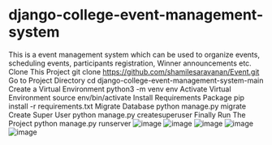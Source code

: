 # django-college-event-management-system
This is a event management system which can be used to organize events, scheduling events, participants registration, Winner announcements etc.
Clone This Project git clone https://github.com/shamilesaravanan/Event.git
Go to Project Directory cd django-college-event-management-system-main
Create a Virtual Environment python3 -m venv env
Activate Virtual Environment source env/bin/activate
Install Requirements Package pip install -r requirements.txt
Migrate Database python manage.py migrate
Create Super User python manage.py createsuperuser
Finally Run The Project python manage.py runserver
![image](https://github.com/user-attachments/assets/85a556e6-6ab7-4fb8-94e3-0b6456b156da)
![image](https://github.com/user-attachments/assets/5fe4e0ec-76e3-46b7-9fc3-f1c4b8574a9d)
![image](https://github.com/user-attachments/assets/a4563789-cb91-4221-abd0-127474bdc25f)
![image](https://github.com/user-attachments/assets/415a6e25-76f1-4129-8ecb-3a23b8c73d87)
![image](https://github.com/user-attachments/assets/c18b79ee-605a-412c-95b8-b24e5e3faa4d)



